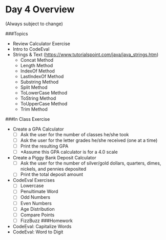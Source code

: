 # Day 4 Overview

(Always subject to change)

###Topics

- Review Calculator Exercise
- Intro to CodeEval
- Strings & Text (https://www.tutorialspoint.com/java/java_strings.htm)
  - Concat Method
  - Length Method
  - IndexOf Method
  - LastIndexOf Method
  - Substring Method
  - Split Method
  - ToLowerCase Method
  - ToString Method
  - ToUpperCase Method
  - Trim Method

###In Class Exercise
- Create a GPA Calculator
  - [ ] Ask the user for the number of classes he/she took
  - [ ] Ask the user for the letter grades he/she received (one at a time)
  - [ ] Print the resulting GPA
  - [ ] *Assume this GPA calculator is for a 4.0 scale
- Create a Piggy Bank Deposit Calculator
  - [ ] Ask the user for the number of silver/gold dollars, quarters, dimes, nickels, and pennies deposited
  - [ ] Print the total deposit amount
- CodeEval Exercises
  - [ ] Lowercase
  - [ ] Penultimate Word
  - [ ] Odd Numbers
  - [ ] Even Numbers
  - [ ] Age Distribution
  - [ ] Compare Points
  - [ ] FizzBuzz
###Homework
- CodeEval: Capitalize Words
- CodeEval: Word to Digit

